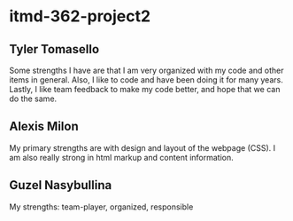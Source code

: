 # itmd-362-project2
## Tyler Tomasello
Some strengths I have are that I am very organized with my code and other items
in general. Also, I like to code and have been doing it for many years. Lastly,
I like team feedback to make my code better, and hope that we can do the same.
## Alexis Milon
My primary strengths are with design and layout of the webpage (CSS). I am also
really strong in html markup and content information.
## Guzel Nasybullina
My strengths: team-player, organized, responsible